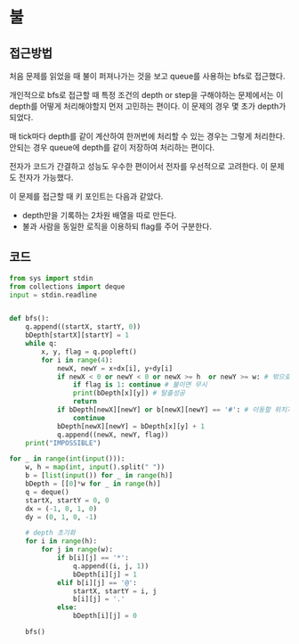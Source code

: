 # 불

## 접근방법

처음 문제를 읽었을 때 불이 퍼져나가는 것을 보고 queue를 사용하는 bfs로 접근했다. 

개인적으로 bfs로 접근할 때 특정 조건의 depth or step을 구해야하는 문제에서는 이 depth를 어떻게 처리해야할지 먼저 고민하는 편이다.
이 문제의 경우 몇 초가 depth가 되었다.

매 tick마다 depth를 같이 계산하여 한꺼번에 처리할 수 있는 경우는 그렇게 처리한다.
안되는 경우 queue에 depth를 같이 저장하여 처리하는 편이다.

전자가 코드가 간결하고 성능도 우수한 편이어서 전자를 우선적으로 고려한다. 이 문제도 전자가 가능했다.

이 문제를 접근할 때 키 포인트는 다음과 같았다.

- depth만을 기록하는 2차원 배열을 따로 만든다.
- 불과 사람을 동일한 로직을 이용하되 flag를 주어 구분한다.

## 코드

```python
from sys import stdin
from collections import deque
input = stdin.readline


def bfs():
	q.append((startX, startY, 0))
	bDepth[startX][startY] = 1
	while q:
		x, y, flag = q.popleft()
		for i in range(4):
			newX, newY = x+dx[i], y+dy[i]
			if newX < 0 or newY < 0 or newX >= h  or newY >= w: # 밖으로 나감
				if flag is 1: continue # 불이면 무시
				print(bDepth[x][y]) # 탈출성공
				return
			if bDepth[newX][newY] or b[newX][newY] == '#': # 이동할 위치가 이미 불이거나 벽이면
				continue
			bDepth[newX][newY] = bDepth[x][y] + 1
			q.append((newX, newY, flag))
	print("IMPOSSIBLE")

for _ in range(int(input())):
    w, h = map(int, input().split(" "))
    b = [list(input()) for _ in range(h)]
    bDepth = [[0]*w for _ in range(h)]
    q = deque()
    startX, startY = 0, 0
    dx = (-1, 0, 1, 0)
    dy = (0, 1, 0, -1)

	# depth 초기화
    for i in range(h):
        for j in range(w):
            if b[i][j] == '*':
                q.append((i, j, 1))
                bDepth[i][j] = 1
            elif b[i][j] == '@':
                startX, startY = i, j
                b[i][j] = '.'
            else:
                bDepth[i][j] = 0

    bfs()
```